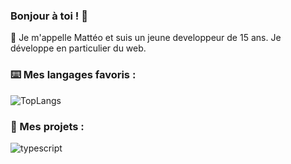 ### Bonjour à toi ! 👋

👥 Je m'appelle Mattéo et suis un jeune developpeur de 15 ans. Je développe en particulier du web.

### ⌨️ Mes langages favoris :
![TopLangs](https://github-readme-stats.vercel.app/api/top-langs/?username=Nerzoxxx-dev&layout=compact)

### 📒 Mes projets :
![typescript](https://slackmojis.com/emojis/1383-typescript/download)



